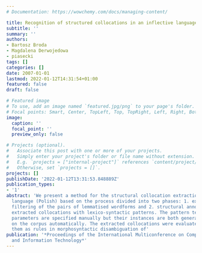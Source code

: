 ```yaml
---
# Documentation: https://wowchemy.com/docs/managing-content/

title: Recognition of structured collocations in an inflective language
subtitle: ''
summary: ''
authors:
- Bartosz Broda
- Magdalena Derwojedowa
- piasecki
tags: []
categories: []
date: 2007-01-01
lastmod: 2022-01-12T14:31:54+01:00
featured: false
draft: false

# Featured image
# To use, add an image named `featured.jpg/png` to your page's folder.
# Focal points: Smart, Center, TopLeft, Top, TopRight, Left, Right, BottomLeft, Bottom, BottomRight.
image:
  caption: ''
  focal_point: ''
  preview_only: false

# Projects (optional).
#   Associate this post with one or more of your projects.
#   Simply enter your project's folder or file name without extension.
#   E.g. `projects = ["internal-project"]` references `content/project/deep-learning/index.md`.
#   Otherwise, set `projects = []`.
projects: []
publishDate: '2022-01-12T13:31:53.848889Z'
publication_types:
- '1'
abstract: 'We present a method for the structural collocation extraction for an inflective
  language (Polish) based on the process divided into two phases: 1. extraction and
  filtering of the pairs of lemmatised wordforms and 2. structural annotation of the
  extracted collocations with lexico-syntactic patterns. The pattern templates and
  parameters are specified manually but their instances are both generated and tested
  on the corpus automatically. The extracted collocations were evaluated by applying
  them as rules in morphosyntactic disambiguation of'
publication: '*Proceedings of the International Multiconference on Computer Science
  and Information Technology*'
---
```


